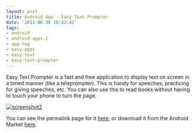 ```yaml
---
layout: post
title: Android App - Easy Text Prompter
date: '2011-06-30 16:22:42'
tags:
- android
- android-apps-2
- app-tag
- easy-apps
- easy-text
- easy-text-prompter
---
```



Easy Text Prompter is a fast and free application to display text on screen in a timed manner (like a teleprompter). This is handy for speeches, practicing for giving speeches, etc. You can also use this to read books without having to touch your phone to turn the page.

[![](http://66.147.244.180/~hunterda/content/images/2011/06/screenshot2151-180x300.png "screenshot2")](http://hunterdavis.com/android-app-easy-text-prompter)

You can see the permalink page for it [here](http://hunterdavis.com/android-app-easy-text-prompter), or download it from the Android Market [here](https://market.android.com/details?id=com.hunterdavis.easytextprompter).


